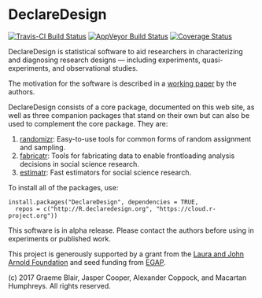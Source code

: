 # DeclareDesign

[![Travis-CI Build Status](https://travis-ci.org/DeclareDesign/DeclareDesign.svg?branch=master)](https://travis-ci.org/DeclareDesign/DeclareDesign)
[![AppVeyor Build Status](https://ci.appveyor.com/api/projects/status/github/DeclareDesign/DeclareDesign?branch=master&svg=true)](https://ci.appveyor.com/project/DeclareDesign/DeclareDesign)
[![Coverage Status](https://coveralls.io/repos/github/DeclareDesign/DeclareDesign/badge.svg?branch=master)](https://coveralls.io/github/DeclareDesign/DeclareDesign?branch=master)

DeclareDesign is statistical software to aid researchers in characterizing and diagnosing research designs — including experiments, quasi-experiments, and observational studies.

The motivation for the software is described in a [working paper](/paper.pdf) by the authors.

DeclareDesign consists of a core package, documented on this web site, as well as three companion packages that stand on their own but can also be used to complement the core package. They are:

1. [randomizr](http://randomizr.declaredesign.org): Easy-to-use tools for common forms of random assignment and sampling.
2. [fabricatr](http://fabricatr.declaredesign.org): Tools for fabricating data to enable frontloading analysis decisions in social science research.
3. [estimatr](http://estimatr.declaredesign.org): Fast estimators for social science research.

To install all of the packages, use:

```
install.packages("DeclareDesign", dependencies = TRUE,
  repos = c("http://R.declaredesign.org", "https://cloud.r-project.org"))
```

This software is in alpha release. Please contact the authors before using in experiments or published work.

This project is generously supported by a grant from the [Laura and John Arnold Foundation](http://www.arnoldfoundation.org) and seed funding from [EGAP](http://egap.org).
 
(c) 2017 Graeme Blair, Jasper Cooper, Alexander Coppock, and Macartan Humphreys. All rights reserved.
